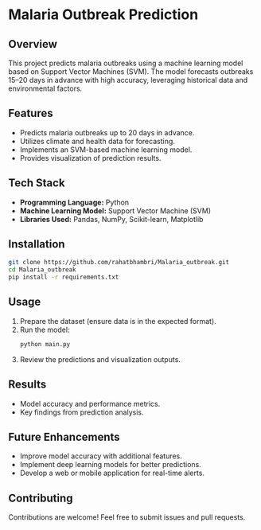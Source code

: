 # Malaria Outbreak Prediction

## Overview
This project predicts malaria outbreaks using a machine learning model based on Support Vector Machines (SVM). The model forecasts outbreaks 15–20 days in advance with high accuracy, leveraging historical data and environmental factors.

## Features
- Predicts malaria outbreaks up to 20 days in advance.
- Utilizes climate and health data for forecasting.
- Implements an SVM-based machine learning model.
- Provides visualization of prediction results.

## Tech Stack
- **Programming Language:** Python
- **Machine Learning Model:** Support Vector Machine (SVM)
- **Libraries Used:** Pandas, NumPy, Scikit-learn, Matplotlib

## Installation
```sh
git clone https://github.com/rahatbhambri/Malaria_outbreak.git
cd Malaria_outbreak
pip install -r requirements.txt
```

## Usage
1. Prepare the dataset (ensure data is in the expected format).
2. Run the model:
   ```sh
   python main.py
   ```
3. Review the predictions and visualization outputs.


## Results
- Model accuracy and performance metrics.
- Key findings from prediction analysis.

## Future Enhancements
- Improve model accuracy with additional features.
- Implement deep learning models for better predictions.
- Develop a web or mobile application for real-time alerts.

## Contributing
Contributions are welcome! Feel free to submit issues and pull requests.

